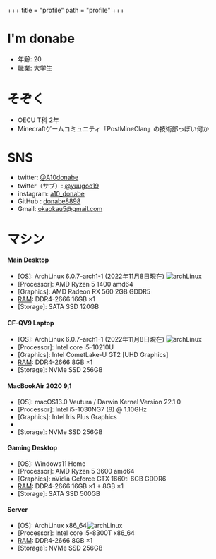 +++
title = "profile"
path = "profile"
+++

# I'm donabe
- 年齢: 20
- 職業: 大学生

# そぞく
- OECU T科 2年
- Minecraftゲームコミュニティ「PostMineClan」の技術部っぽい何か

# SNS
- twitter: [@A10donabe](https://twitter.com/A10donabe)
- twitter（サブ）: [@yuugoo19](https://twitter.com/yuugoo19)
- instagram: [a10_donabe](https://www.instagram.com/a10_donabe/)
- GitHub : [donabe8898](https://github.com/donabe8898)
- Gmail: [okaokau5@gmail.com](okaokau5@gmail.com)

# マシン

#### Main Desktop

- [OS]: ArchLinux 6.0.7-arch1-1 (2022年11月8日現在) ![archLinux](/arch8015linux.png)
- [Processor]: AMD Ryzen 5 1400 amd64
- [Graphics]: AMD Radeon RX 560 2GB GDDR5
- [RAM]: DDR4-2666 16GB ×1
- [Storage]: SATA SSD  120GB

#### CF-QV9 Laptop
- [OS]: ArchLinux 6.0.7-arch1-1 (2022年11月8日現在) ![archLinux](/arch8015linux.png)
- [Processor]: Intel core i5-10210U
- [Graphics]: Intel CometLake-U GT2 [UHD Graphics]
- [RAM]: DDR4-2666 8GB ×1
- [Storage]: NVMe SSD 256GB

#### MacBookAir 2020 9,1

- [OS]: macOS13.0 Veutura / Darwin Kernel Version 22.1.0
- [Processor]: Intel i5-1030NG7 (8) @ 1.10GHz
- [Graphics]: Intel Iris Plus Graphics
- [RAM]: 8192MiB
- [Storage]: NVMe SSD 256GB

#### Gaming Desktop

- [OS]: Windows11 Home
- [Processor]: AMD Ryzen 5 3600 amd64
- [Graphics]: nVidia Geforce GTX 1660ti 6GB GDDR6
- [RAM]: DDR4-2666 16GB ×1 + 8GB ×1
- [Storage]: SATA SSD  500GB

#### Server

- [OS]: ArchLinux x86_64![archLinux](/arch8015linux.png)
- [Processor]: Intel core i5-8300T x86_64
- [RAM]: DDR4-2666 8GB ×1
- [Storage]: NVMe SSD  256GB